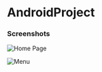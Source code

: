 # AndroidProject

### Screenshots

![Home Page](http://tubitak.ozkanunsal.com/AndroidProjectScreenshots/1.jpg)


![Menu](http://tubitak.ozkanunsal.com/AndroidProjectScreenshots/2.jpg)

